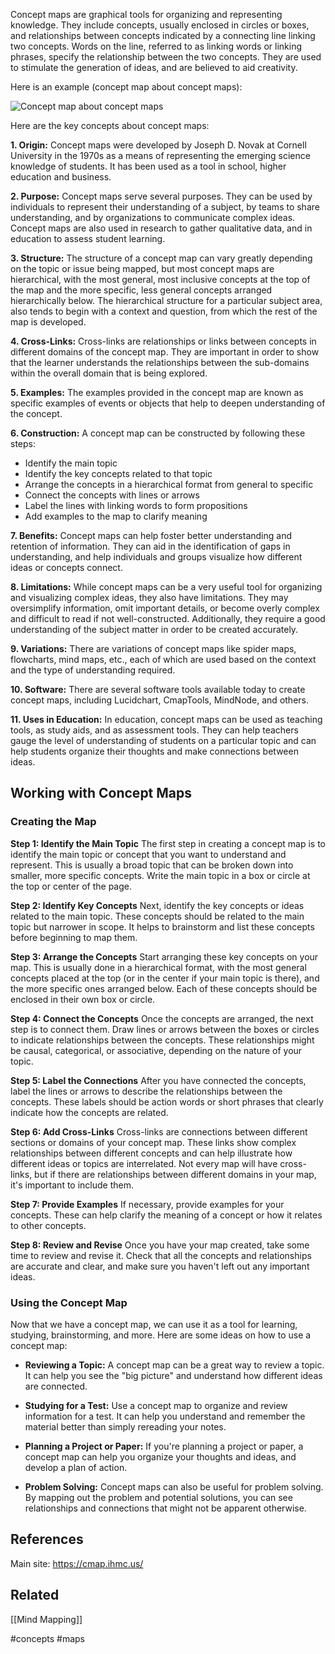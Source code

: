 Concept maps are graphical tools for organizing and representing knowledge. They include concepts, usually enclosed in circles or boxes, and relationships between concepts indicated by a connecting line linking two concepts. Words on the line, referred to as linking words or linking phrases, specify the relationship between the two concepts. They are used to stimulate the generation of ideas, and are believed to aid creativity.

Here is an example (concept map about concept maps):

![Concept map about concept maps](https://cmap.ihmc.us/docs/images/Theory/Fig1CmapAboutCmaps-large.png)

Here are the key concepts about concept maps:

**1. Origin:** Concept maps were developed by Joseph D. Novak at Cornell University in the 1970s as a means of representing the emerging science knowledge of students. It has been used as a tool in school, higher education and business.

**2. Purpose:** Concept maps serve several purposes. They can be used by individuals to represent their understanding of a subject, by teams to share understanding, and by organizations to communicate complex ideas. Concept maps are also used in research to gather qualitative data, and in education to assess student learning.

**3. Structure:** The structure of a concept map can vary greatly depending on the topic or issue being mapped, but most concept maps are hierarchical, with the most general, most inclusive concepts at the top of the map and the more specific, less general concepts arranged hierarchically below. The hierarchical structure for a particular subject area, also tends to begin with a context and question, from which the rest of the map is developed.

**4. Cross-Links:** Cross-links are relationships or links between concepts in different domains of the concept map. They are important in order to show that the learner understands the relationships between the sub-domains within the overall domain that is being explored.

**5. Examples:** The examples provided in the concept map are known as specific examples of events or objects that help to deepen understanding of the concept.

**6. Construction:** A concept map can be constructed by following these steps:

- Identify the main topic
- Identify the key concepts related to that topic
- Arrange the concepts in a hierarchical format from general to specific
- Connect the concepts with lines or arrows
- Label the lines with linking words to form propositions
- Add examples to the map to clarify meaning

**7. Benefits:** Concept maps can help foster better understanding and retention of information. They can aid in the identification of gaps in understanding, and help individuals and groups visualize how different ideas or concepts connect.

**8. Limitations:** While concept maps can be a very useful tool for organizing and visualizing complex ideas, they also have limitations. They may oversimplify information, omit important details, or become overly complex and difficult to read if not well-constructed. Additionally, they require a good understanding of the subject matter in order to be created accurately.

**9. Variations:** There are variations of concept maps like spider maps, flowcharts, mind maps, etc., each of which are used based on the context and the type of understanding required.

**10. Software:** There are several software tools available today to create concept maps, including Lucidchart, CmapTools, MindNode, and others.

**11. Uses in Education:** In education, concept maps can be used as teaching tools, as study aids, and as assessment tools. They can help teachers gauge the level of understanding of students on a particular topic and can help students organize their thoughts and make connections between ideas.

## Working with Concept Maps

### Creating the Map

**Step 1: Identify the Main Topic**
The first step in creating a concept map is to identify the main topic or concept that you want to understand and represent. This is usually a broad topic that can be broken down into smaller, more specific concepts. Write the main topic in a box or circle at the top or center of the page.

**Step 2: Identify Key Concepts**
Next, identify the key concepts or ideas related to the main topic. These concepts should be related to the main topic but narrower in scope. It helps to brainstorm and list these concepts before beginning to map them.

**Step 3: Arrange the Concepts**
Start arranging these key concepts on your map. This is usually done in a hierarchical format, with the most general concepts placed at the top (or in the center if your main topic is there), and the more specific ones arranged below. Each of these concepts should be enclosed in their own box or circle.

**Step 4: Connect the Concepts**
Once the concepts are arranged, the next step is to connect them. Draw lines or arrows between the boxes or circles to indicate relationships between the concepts. These relationships might be causal, categorical, or associative, depending on the nature of your topic.

**Step 5: Label the Connections**
After you have connected the concepts, label the lines or arrows to describe the relationships between the concepts. These labels should be action words or short phrases that clearly indicate how the concepts are related.

**Step 6: Add Cross-Links**
Cross-links are connections between different sections or domains of your concept map. These links show complex relationships between different concepts and can help illustrate how different ideas or topics are interrelated. Not every map will have cross-links, but if there are relationships between different domains in your map, it's important to include them.

**Step 7: Provide Examples**
If necessary, provide examples for your concepts. These can help clarify the meaning of a concept or how it relates to other concepts.

**Step 8: Review and Revise**
Once you have your map created, take some time to review and revise it. Check that all the concepts and relationships are accurate and clear, and make sure you haven't left out any important ideas.

### Using the Concept Map

Now that we have a concept map, we can use it as a tool for learning, studying, brainstorming, and more. Here are some ideas on how to use a concept map:

- **Reviewing a Topic:** A concept map can be a great way to review a topic. It can help you see the "big picture" and understand how different ideas are connected.

- **Studying for a Test:** Use a concept map to organize and review information for a test. It can help you understand and remember the material better than simply rereading your notes.

- **Planning a Project or Paper:** If you're planning a project or paper, a concept map can help you organize your thoughts and ideas, and develop a plan of action.

- **Problem Solving:** Concept maps can also be useful for problem solving. By mapping out the problem and potential solutions, you can see relationships and connections that might not be apparent otherwise.

## References

Main site:  https://cmap.ihmc.us/

## Related

[[Mind Mapping]]

<!-- Keywords -->
#concepts #maps
<!-- /Keywords -->
